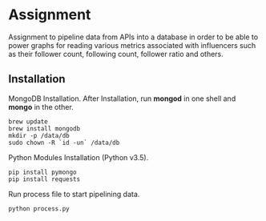 # Assignment

Assignment to pipeline data from APIs into a database in order to be able to power graphs for reading various metrics associated with influencers such as their follower count, following count, follower ratio and others.

## Installation

MongoDB Installation. After Installation, run **mongod** in one shell and **mongo** in the other.
```
brew update
brew install mongodb
mkdir -p /data/db
sudo chown -R `id -un` /data/db
```

Python Modules Installation (Python v3.5).
```
pip install pymongo
pip install requests
```

Run process file to start pipelining data.
```
python process.py
```
